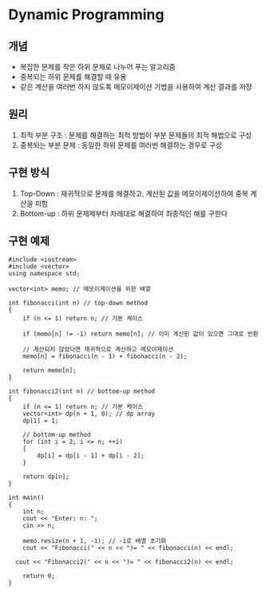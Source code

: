 # Dynamic Programming

## 개념
- 복잡한 문제를 작은 하위 문제로 나누어 푸는 알고리즘
- 중복되는 하위 문제를 해결할 때 유용
- 같은 계산을 여러번 하지 않도록 메모이제이션 기법을 사용하여 계산 결과를 저장

## 원리
1. 최적 부분 구조 : 문제를 해결하는 최적 방법이 부분 문제들의 최적 해법으로 구성
2. 중복되는 부분 문제 : 동일한 하위 문제를 여러번 해결하는 경우로 구성

## 구현 방식
1. Top-Down : 재귀적으로 문제를 해결하고, 계산된 값을 메모이제이션하여 중복 계산을 피함
2. Bottom-up : 하위 문제제부터 차례대로 해결하여 최종적인 해를 구한다

## 구현 예제
```
#include <iostream>
#include <vector>
using namespace std;

vector<int> memo; // 메모이제이션을 위한 배열

int fibonacci(int n) // top-down method
{
	if (n <= 1) return n; // 기본 케이스

	if (memo[n] != -1) return memo[n]; // 이미 계산된 값이 있으면 그대로 반환

	// 계산되지 않았다면 재귀적으로 계산하고 메모이제이션
	memo[n] = fibonacci(n - 1) + fibonacci(n - 2);

	return memo[n];
}

int fibonacci2(int n) // bottom-up method
{
	if (n <= 1) return n; // 기본 케이스
	vector<int> dp(n + 1, 0); // dp array
	dp[1] = 1;

	// bottom-up method
	for (int i = 2; i <= n; ++i)
	{
		dp[i] = dp[i - 1] + dp[i - 2];
	}

	return dp[n];
}

int main()
{
	int n;
	cout << "Enter: n: ";
	cin >> n;

	memo.resize(n + 1, -1); // -1로 배열 초기화
	cout << "Fibonacci(" << n << ")= " << fibonacci(n) << endl;

  cout << "Fibonacci2(" << n << ")= " << fibonacci2(n) << endl;

	return 0;
}
